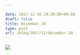 ```yaml
---

date: 2017-12-10 19:39:00+00:00
draft: false
title: December 10
type: post
url: /blog/2017/12/december-10
---
```




  
   ![](/images/2017-12-10-201712december-10/IMG_3224.jpg)

  


